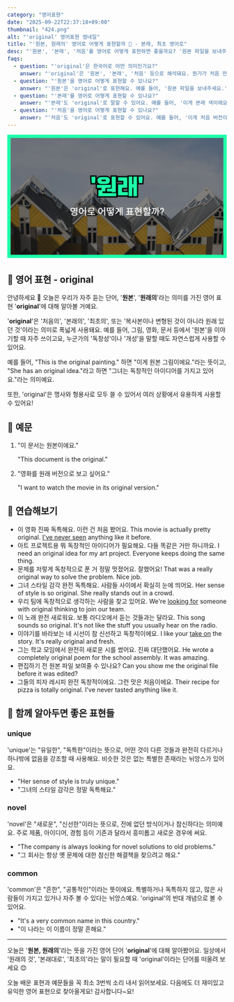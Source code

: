 ```yaml
---
category: "영어표현"
date: "2025-09-22T22:37:18+09:00"
thumbnail: "424.png"
alt: "'original' 영어표현 썸네일"
title: "'원본, 원래의' 영어로 어떻게 표현할까 🌱 - 본래, 최초 영어로"
desc: "'원본', '본래', '처음'를 영어로 어떻게 표현하면 좋을까요? '원본 파일을 보내주세요.', '이게 처음 버전이에요.' 등을 영어로 표현하는 법을 배워봅시다. 다양한 예문을 통해서 연습하고 본인의 표현으로 만들어 보세요."
faqs:
  - question: "'original'은 한국어로 어떤 의미인가요?"
    answer: "'original'은 '원본', '본래', '처음' 등으로 해석돼요. 뭔가가 처음 만들어졌거나 변경되기 전의 상태를 의미해요."
  - question: "'원본'을 영어로 어떻게 표현할 수 있나요?"
    answer: "'원본'은 'original'로 표현해요. 예를 들어, '원본 파일을 보내주세요.'는 영어로 'Please send me the original file.'이라고 해요."
  - question: "'본래'를 영어로 어떻게 표현할 수 있나요?"
    answer: "'본래'도 'original'로 말할 수 있어요. 예를 들어, '이게 본래 색이에요.'는 'This is the original color.'라고 말해요."
  - question: "'처음'을 영어로 어떻게 표현할 수 있나요?"
    answer: "'처음'도 'original'로 표현할 수 있어요. 예를 들어, '이게 처음 버전이에요.'는 'This is the original version.'이라고 해요."
---
```


!['original' 영어표현](./424.png)

## 🌟 영어 표현 - original

안녕하세요 👋 오늘은 우리가 자주 듣는 단어, '**원본**', '**원래의**'라는 의미를 가진 영어 표현 '**original**'에 대해 알아볼 거예요.

'**original**'은 '처음의', '본래의', '최초의', 또는 '복사본이나 변형된 것이 아니라 원래 있던 것'이라는 의미로 폭넓게 사용돼요. 예를 들어, 그림, 영화, 문서 등에서 '원본'을 이야기할 때 자주 쓰이고요, 누군가의 '독창성'이나 '개성'을 말할 때도 자연스럽게 사용할 수 있어요.

예를 들어, "This is the original painting." 하면 "이게 원본 그림이에요."라는 뜻이고, "She has an original idea."라고 하면 "그녀는 독창적인 아이디어를 가지고 있어요."라는 의미예요.

또한, 'original'은 명사와 형용사로 모두 쓸 수 있어서 여러 상황에서 유용하게 사용할 수 있어요!

## 📖 예문

1. "이 문서는 원본이에요."

   "This document is the original."

2. "영화를 원래 버전으로 보고 싶어요."

   "I want to watch the movie in its original version."

## 💬 연습해보기

<ul data-interactive-list>

  <li data-interactive-item>
    <span data-toggler>이 영화 진짜 독특해요. 이런 건 처음 봤어요.</span>
    <span data-answer>This movie is actually pretty original. <a href="/blog/저런-사람-처음봐-영어표현/">I've never seen</a> anything like it before.</span>
  </li>

  <li data-interactive-item>
    <span data-toggler>아트 프로젝트용 뭐 독창적인 아이디어가 필요해요. 다들 똑같은 거만 하니까요.</span>
    <span data-answer>I need an original idea for my art project. Everyone keeps doing the same thing.</span>
  </li>

  <li data-interactive-item>
    <span data-toggler>문제를 저렇게 독창적으로 푼 거 정말 멋졌어요. 잘했어요!</span>
    <span data-answer>That was a really original way to solve the problem. Nice job.</span>
  </li>

  <li data-interactive-item>
    <span data-toggler>그녀 스타일 감각 완전 독특해요. 사람들 사이에서 확실히 눈에 띄어요.</span>
    <span data-answer>Her sense of style is so original. She really stands out in a crowd.</span>
  </li>

  <li data-interactive-item>
    <span data-toggler>우리 팀에 독창적으로 생각하는 사람을 찾고 있어요.</span>
    <span data-answer>We're <a href="/blog/in-english/173.look-for/">looking for</a> someone with original thinking to join our team.</span>
  </li>

  <li data-interactive-item>
    <span data-toggler>이 노래 완전 새로워요. 보통 라디오에서 듣는 것들과는 달라요.</span>
    <span data-answer>This song sounds so original. It's not like the stuff you usually hear on the radio.</span>
  </li>

  <li data-interactive-item>
    <span data-toggler>이야기를 바라보는 네 시선이 참 신선하고 독창적이에요.</span>
    <span data-answer>I like your <a href="/blog/vocab-1/033.take-on/">take on</a> the story. It's really original and fresh.</span>
  </li>

  <li data-interactive-item>
    <span data-toggler>그는 학교 모임에서 완전히 새로운 시를 썼어요. 진짜 대단했어요.</span>
    <span data-answer>He wrote a completely original poem for the school assembly. It was amazing.</span>
  </li>

  <li data-interactive-item>
    <span data-toggler>편집하기 전 원본 파일 보여줄 수 있나요?</span>
    <span data-answer>Can you show me the original file before it was edited?</span>
  </li>

  <li data-interactive-item>
    <span data-toggler>그들의 피자 레시피 완전 독창적이에요. 그런 맛은 처음이에요.</span>
    <span data-answer>Their recipe for pizza is totally original. I've never tasted anything like it.</span>
  </li>

</ul>

## 🤝 함께 알아두면 좋은 표현들

### unique

'unique'는 "유일한", "독특한"이라는 뜻으로, 어떤 것이 다른 것들과 완전히 다르거나 하나밖에 없음을 강조할 때 사용해요. 비슷한 것은 없는 특별한 존재라는 뉘앙스가 있어요.

- "Her sense of style is truly unique."
- "그녀의 스타일 감각은 정말 독특해요."

### novel

'novel'은 "새로운", "신선한"이라는 뜻으로, 전에 없던 방식이거나 참신하다는 의미예요. 주로 제품, 아이디어, 경험 등이 기존과 달라서 흥미롭고 새로운 경우에 써요.

- "The company is always looking for novel solutions to old problems."
- "그 회사는 항상 옛 문제에 대한 참신한 해결책을 찾으려고 해요."

### common

'common'은 "흔한", "공통적인"이라는 뜻이에요. 특별하거나 독특하지 않고, 많은 사람들이 가지고 있거나 자주 볼 수 있다는 뉘앙스예요. 'original'의 반대 개념으로 볼 수 있어요.

- "It's a very common name in this country."
- "이 나라는 이 이름이 정말 흔해요."

---

오늘은 '**원본, 원래의**'라는 뜻을 가진 영어 단어 '**original**'에 대해 알아봤어요. 일상에서 '원래의 것', '본래대로', '최초의'라는 말이 필요할 때 'original'이라는 단어를 떠올려 보세요 😊

오늘 배운 표현과 예문들을 꼭 최소 3번씩 소리 내서 읽어보세요. 다음에도 더 재미있고 유익한 영어 표현으로 찾아올게요! 감사합니다~요!
